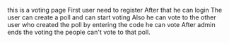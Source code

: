 this is a voting page
First user need to register 
After that he can login
The user can create a poll and can start voting
Also he can vote to the other user who created the poll by entering the code he can vote
After admin ends the voting the people can't vote to that poll.

